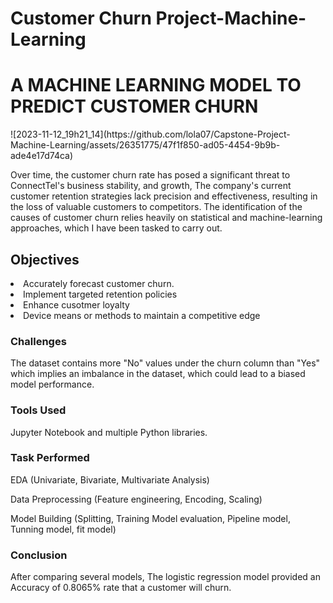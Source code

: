 # Customer Churn Project-Machine-Learning
<h1>A MACHINE LEARNING MODEL TO PREDICT CUSTOMER CHURN</h1>
![2023-11-12_19h21_14](https://github.com/lola07/Capstone-Project-Machine-Learning/assets/26351775/47f1f850-ad05-4454-9b9b-ade4e17d74ca)



Over time, the customer churn rate has posed a significant threat to ConnectTel's  business stability, and growth, The company's current customer retention strategies lack precision and
effectiveness, resulting in the loss of valuable customers to competitors. The identification of the causes of customer churn  relies heavily on statistical and machine-learning approaches, which I have been tasked to carry out.
<h2>Objectives
</h2>
<li>Accurately forecast customer churn.</li>
<li>Implement targeted retention policies</li>
<li>Enhance cusotmer loyalty</li>
<li>Device means or methods to maintain a competitive edge</li>
<h3>Challenges</h3>
The dataset contains more "No" values under the churn column than "Yes" which implies an imbalance in the dataset, which could lead to a biased model performance.
<h3>Tools Used</h3>
Jupyter Notebook and multiple Python libraries.
<h3>Task Performed</h3>
EDA (Univariate, Bivariate, Multivariate Analysis)

Data Preprocessing (Feature engineering, Encoding, Scaling)

Model Building (Splitting, Training Model evaluation, Pipeline model, Tunning model, fit model)
<h3>Conclusion</h3>
After comparing several models, The logistic regression model provided an Accuracy of 0.8065% rate that a customer will churn.

